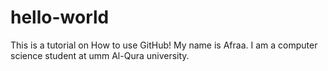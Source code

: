 # hello-world
This is a tutorial on How to use GitHub!
My name is Afraa.
I am a computer science student at umm Al-Qura university. 
